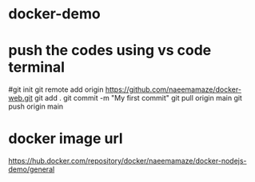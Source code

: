 # docker-demo
# push the codes using vs code terminal
#git init
git remote add origin https://github.com/naeemamaze/docker-web.git
git add .
git commit -m "My first commit"
git pull origin main
git push origin main













# docker image url
https://hub.docker.com/repository/docker/naeemamaze/docker-nodejs-demo/general
